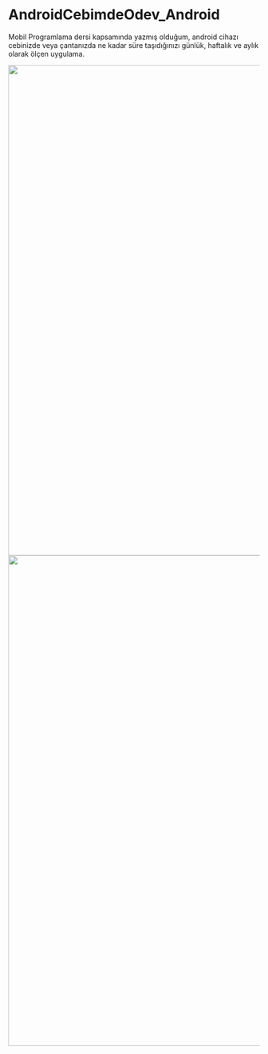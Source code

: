 # AndroidCebimdeOdev_Android
Mobil Programlama dersi kapsamında yazmış olduğum, android cihazı cebinizde veya çantanızda ne kadar süre taşıdığınızı günlük, haftalık ve aylık olarak ölçen uygulama.

<img src="https://docs.google.com/uc?id=1JCEgglf_Px4k1BmTqhJmbVCk4gtFPwxi"  height="982" width="552">

<img src="https://docs.google.com/uc?id=13A-Zw_uShFjt7SBND31wuiUW-AnKF4kD"  height="982" width="552">
